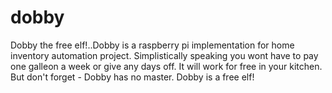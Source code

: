dobby
=====

Dobby the free elf!..Dobby is a raspberry pi implementation for home inventory automation project. Simplistically speaking you wont have to pay one galleon a week or give any days off. It will work for free in your kitchen. But don't forget - Dobby has no master. Dobby is a free elf!
